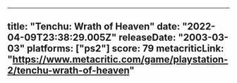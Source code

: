 
---
title: "Tenchu: Wrath of Heaven"
date: "2022-04-09T23:38:29.005Z"
releaseDate: "2003-03-03"
platforms: ["ps2"]
score: 79
metacriticLink: "https://www.metacritic.com/game/playstation-2/tenchu-wrath-of-heaven"
---
